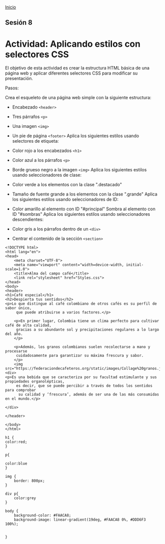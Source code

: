 <!-- No borrar o modificar -->
[Inicio](./index.md)

## Sesión 8 


<!-- Su documentación aquí -->

# Actividad: Aplicando estilos con selectores CSS
El objetivo de esta actividad es crear la estructura HTML básica de una página web y aplicar diferentes selectores CSS para modificar su presentación.

Pasos:

Crea el esqueleto de una página web simple con la siguiente estructura:

+ Encabezado `<header>`
+ Tres párrafos `<p>`
+ Una imagen `<img>`
+ Un pie de página `<footer>`
Aplica los siguientes estilos usando selectores de etiqueta:

+ Color rojo a los encabezados `<h1>`
+ Color azul a los párrafos `<p>`
+ Borde grueso negro a la imagen `<img>`
Aplica los siguientes estilos usando seleccionadores de clase:

+ Color verde a los elementos con la clase ".destacado"
+ Tamaño de fuente grande a los elementos con la clase ".grande"
Aplica los siguientes estilos usando seleccionadores de ID:

+ Color amarillo al elemento con ID "#principal"
Sombra al elemento con ID "#sombras"
Aplica los siguientes estilos usando seleccionadores descendientes:

+ Color gris a los párrafos dentro de un 
`<div>`
+ Centrar el contenido de la sección `<section>`

```
<!DOCTYPE html>
<html lang="en">
<head>
    <meta charset="UTF-8">
    <meta name="viewport" content="width=device-width, initial-scale=1.0">
    <title>Alma del campo café</title>
    <link rel="stylesheet" href="Styles.css">
</head>
<body>
<header>
<h1>Café especial</h1>
<h2>Despierta tus sentidos</h2>
<p>Lo que distingue al café colombiano de otros cafés es su perfil de sabor único,
     que puede atribuirse a varios factores.</p> 

    <p>En primer lugar, Colombia tiene un clima perfecto para cultivar café de alta calidad,
     gracias a su abundante sol y precipitaciones regulares a lo largo del año. 
    </p>
        
    <p>Además, los granos colombianos suelen recolectarse a mano y procesarse
     cuidadosamente para garantizar su máxima frescura y sabor.
    </p>
    <img src="https://federaciondecafeteros.org/static/images/Collage%20granos.jpg"width="400">
<div>
<p>Es una bebida que se caracteriza por su facultad estimulante y sus propiedades organolépticas,
     es decir, que se puede percibir a través de todos los sentidos para comprobar
      su calidad y ‘frescura’, además de ser una de las más consumidas en el mundo.</p>

</div>

</header>
    
</body>
</html>
```
```
h1 {
color:red;
}

p{

color:blue
}

img {
    border: 800px;
}

div p{
    color:grey
}

body {
    background-color: #FAACA8;
    background-image: linear-gradient(19deg, #FAACA8 0%, #DDD6F3 100%);
    

}
```


